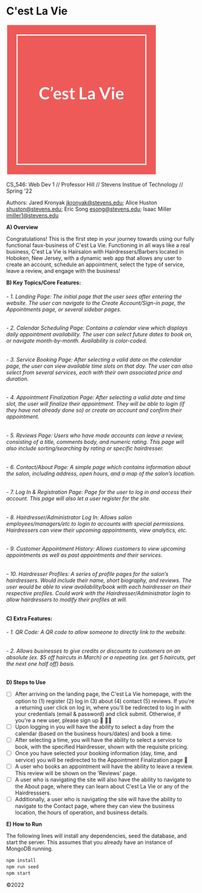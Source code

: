 # C'est La Vie

![This is the logo](public/images/Logo.png)

CS_546: Web Dev 1 // Professor Hill // Stevens Institue of Technology // Spring '22

Authors: Jared Kronyak <jkronyak@stevens.edu>; Alice Huston <shuston@stevens.edu>; Eric Song <esong@stevens.edu>; Isaac Miller <imiller1@stevens.edu>

<b> A) Overview </b>

Congratulations! This is the first step in your journey towards using our fully functional faux-business of C'est La Vie. Functioning in all ways like a real business, C'est La Vie is Hairsalon with Hairdressers/Barbers located in Hoboken, New Jersey, with a dynamic web app that allows any user to create an account, schedule an appointment, select the type of service, leave a review, and engage with the business!


<b> B) Key Topics/Core Features: </b>

###### - 1. Landing Page: The initial page that the user sees after entering the website. The user can navigate to the Create Account/Sign-in page, the Appointments page, or several sidebar pages.

###### - 2. Calendar Scheduling Page: Contains a calendar view which displays daily appointment availability. The user can select future dates to book on, or navigate month-by-month. Availability is color-coded.

###### - 3. Service Booking Page: After selecting a valid date on the calendar page, the user can view available time slots on that day. The user can also select from several services, each with their own associated price and duration.

###### - 4. Appointment Finalization Page: After selecting a valid date and time slot, the user will finalize their appointment. They will be able to login (if they have not already done so) or create an account and confirm their appointment.

###### - 5. Reviews Page: Users who have made accounts can leave a review, consisting of a title, comments body, and numeric rating. This page will also include sorting/searching by rating or specific hairdresser.

###### - 6. Contact/About Page: A simple page which contains information about the salon, including address, open hours, and a map of the salon’s location.

###### - 7. Log In & Registration Page: Page for the user to log in and access their account. This page will also let a user register for the site.

###### - 8. Hairdresser/Administrator Log In: Allows salon employees/managers/etc to login to accounts with special permissions. Hairdressers can view their upcoming appointments, view analytics, etc.

###### - 9. Customer Appointment History: Allows customers to view upcoming appointments as well as past appointments and their services.

###### - 10. Hairdresser Profiles: A series of profile pages for the salon’s hairdressers. Would include their name, short biography, and reviews. The user would be able to view availability/book with each hairdresser on their respective profiles. Could work with the Hairdresser/Administrator login to allow hairdressers to modify their profiles at will.


<b> C) Extra Features: </b>

###### - 1. QR Code: A QR code to allow someone to directly link to the website.

###### - 2. Allows businesses to give credits or discounts to customers on an absolute (ex. $5 off haircuts in March) or a repeating (ex. get 5 haircuts, get the next one half off) basis.


<b> D) Steps to Use </b>


- [ ] After arriving on the landing page, the C'est La Vie homepage, with the option to (1) register (2) log in (3) about (4) contact (5) reviews. If you're a returning user click on log in, where you'll be redirected to log in with your credentials (email & password) and click submit. Otherwise, if you're a new user, please sign up 💇 💇‍♀️
- [ ] Upon logging in you will have the ability to select a day from the calendar (based on the business hours/dates) and book a time.
- [ ] After selecting a time, you will have the ability to select a service to book, with the specified Hairdresser, shown with the requisite pricing.
- [ ] Once you have selected your booking information (day, time, and service) you will be redirected to the Appointment Finalization page :tada:
- [ ] A user who books an appointment will have the ability to leave a review. This review will be shown on the 'Reviews' page.
- [ ] A user who is navigating the site will also have the ability to navigate to the About page, where they can learn about C'est La Vie or any of the Hairdresssers.
- [ ] Additionally, a user who is navigating the site will have the ability to navigate to the Contact page, where they can view the business location, the hours of operation, and business details.

<b> E) How to Run </b>

The following lines will install any dependencies, seed the database, and start the server. This assumes that you already have an instance of MongoDB running.

```sh
npm install
npm run seed
npm start
```



©2022
